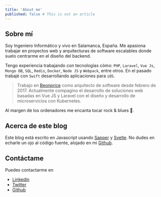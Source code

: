 ```yaml
---
title: 'About me'
published: false # This is not an article
---
```


## Sobre mí
Soy Ingeniero Informático y vivo en Salamanca, España. Me apasiona trabajar en proyectos web y arquitecturas de software escalables donde suelo centrarme en el diseño del backend.

Tengo experiencia trabajando con tecnologías cómo: `PHP`, `Laravel`, `Vue Js`, `Mongo DB`, `SQL`, `Redis`, `Docker`, `Node JS` y `Webpack`, entre otros. En el pasado trabajé con `Swift` desarrollando aplicaciones para `iOS`.

> Trabajo en [Beonprice](https://beonprice.com/product) como arquitecto de software desde febrero de 2017.
> Actualmente compagino el desarrollo  de soluciones web basadas en Vue JS y Laravel con el diseño y desarrollo  de microservicios con Kubernetes.

Al margen de los ordenadores me encanta tocar rock & blues :guitar:.

## Acerca de este blog

Este blog está escrito en Javascript usando [Sapper](https://sapper.svelte.dev/) y [Svelte](https://svelte.dev/). No dudes en echarle un ojo al código fuente, alojado en mi [Github](https://github.com/angelblanco). 


## Contáctame
Puedes contactarme en
- [Linkedin](https://www.linkedin.com/in/ángel-luis-blanco-mateos-41137b14b)
- [Twitter](https://twitter.com/angelblancodev)
- [Github](https://github.com/angelblanco)
